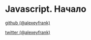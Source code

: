 
# Javascript. Начало

[github (@alexeyfrank)](http://github.com/alexeyfrank)

[twitter (@alexeyfrank)](http://facebook.com/frank1992)
